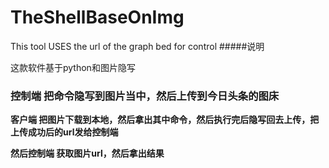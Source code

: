 # TheShellBaseOnImg
This tool USES the url of the graph bed for control
#####说明
<p data-tinymce="tinymce-p">这款软件基于python和图片隐写</p>
<h3 data-tinymce="tinymce-p"><strong>控制端 把命令隐写到图片当中，然后上传到今日头条的图床</strong></h3>
<p data-tinymce="tinymce-p"><strong>客户端 把图片下载到本地，然后拿出其中命令，然后执行完后隐写回去上传，把上传成功后的url发给控制端</strong></p>
<p data-tinymce="tinymce-p"><strong>然后控制端 获取图片url，然后拿出结果</strong></p>
